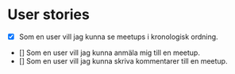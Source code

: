 # User stories

- [x] Som en user vill jag kunna se meetups i kronologisk ordning.
- [] Som en user vill jag kunna anmäla mig till en meetup.
- [] Som en user vill jag kunna skriva kommentarer till en meetup.
